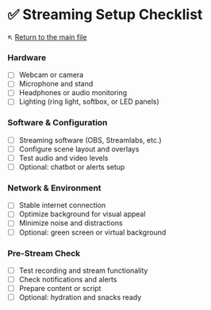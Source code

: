 # ✅ Streaming Setup Checklist

↖️ [Return to the main file](../README.md)

### Hardware

- [ ] Webcam or camera
- [ ] Microphone and stand
- [ ] Headphones or audio monitoring
- [ ] Lighting (ring light, softbox, or LED panels)

### Software & Configuration

- [ ] Streaming software (OBS, Streamlabs, etc.)
- [ ] Configure scene layout and overlays
- [ ] Test audio and video levels
- [ ] Optional: chatbot or alerts setup

### Network & Environment

- [ ] Stable internet connection
- [ ] Optimize background for visual appeal
- [ ] Minimize noise and distractions
- [ ] Optional: green screen or virtual background

### Pre-Stream Check

- [ ] Test recording and stream functionality
- [ ] Check notifications and alerts
- [ ] Prepare content or script
- [ ] Optional: hydration and snacks ready
